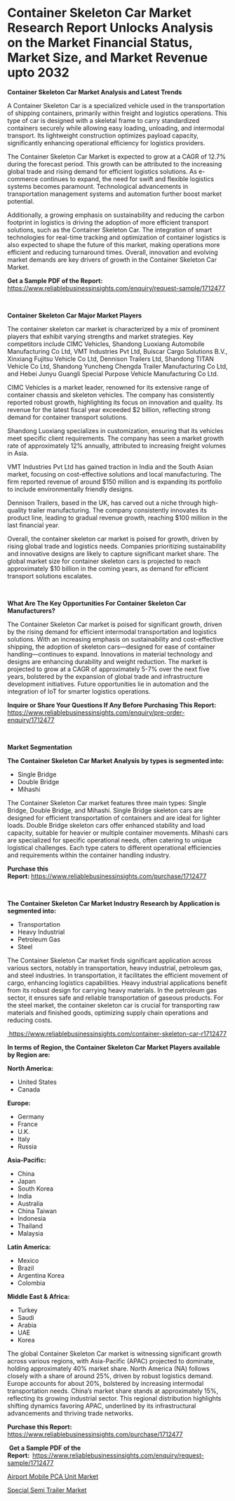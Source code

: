 <p><h1>Container Skeleton Car Market Research Report Unlocks Analysis on the Market Financial Status, Market Size, and Market Revenue upto 2032</h1></p><p><strong>Container Skeleton Car Market Analysis and Latest Trends</strong></p>
<p><p>A Container Skeleton Car is a specialized vehicle used in the transportation of shipping containers, primarily within freight and logistics operations. This type of car is designed with a skeletal frame to carry standardized containers securely while allowing easy loading, unloading, and intermodal transport. Its lightweight construction optimizes payload capacity, significantly enhancing operational efficiency for logistics providers.</p><p>The Container Skeleton Car Market is expected to grow at a CAGR of 12.7% during the forecast period. This growth can be attributed to the increasing global trade and rising demand for efficient logistics solutions. As e-commerce continues to expand, the need for swift and flexible logistics systems becomes paramount. Technological advancements in transportation management systems and automation further boost market potential. </p><p>Additionally, a growing emphasis on sustainability and reducing the carbon footprint in logistics is driving the adoption of more efficient transport solutions, such as the Container Skeleton Car. The integration of smart technologies for real-time tracking and optimization of container logistics is also expected to shape the future of this market, making operations more efficient and reducing turnaround times. Overall, innovation and evolving market demands are key drivers of growth in the Container Skeleton Car Market.</p></p>
<p><strong>Get a Sample PDF of the Report:&nbsp;</strong> <a href="https://www.reliablebusinessinsights.com/enquiry/request-sample/1712477?utm_campaign=57&utm_medium=2&utm_source=Github&utm_content=ia&utm_term=11012025&utm_id=container-skeleton-car">https://www.reliablebusinessinsights.com/enquiry/request-sample/1712477</a></p>
<p>&nbsp;</p>
<p><strong>Container Skeleton Car Major Market Players</strong></p>
<p><p>The container skeleton car market is characterized by a mix of prominent players that exhibit varying strengths and market strategies. Key competitors include CIMC Vehicles, Shandong Luoxiang Automobile Manufacturing Co Ltd, VMT Industries Pvt Ltd, Buiscar Cargo Solutions B.V., Xinxiang Fujitsu Vehicle Co Ltd, Dennison Trailers Ltd, Shandong TITAN Vehicle Co Ltd, Shandong Yuncheng Chengda Trailer Manufacturing Co Ltd, and Hebei Junyu Guangli Special Purpose Vehicle Manufacturing Co Ltd.</p><p>CIMC Vehicles is a market leader, renowned for its extensive range of container chassis and skeleton vehicles. The company has consistently reported robust growth, highlighting its focus on innovation and quality. Its revenue for the latest fiscal year exceeded $2 billion, reflecting strong demand for container transport solutions.</p><p>Shandong Luoxiang specializes in customization, ensuring that its vehicles meet specific client requirements. The company has seen a market growth rate of approximately 12% annually, attributed to increasing freight volumes in Asia. </p><p>VMT Industries Pvt Ltd has gained traction in India and the South Asian market, focusing on cost-effective solutions and local manufacturing. The firm reported revenue of around $150 million and is expanding its portfolio to include environmentally friendly designs.</p><p>Dennison Trailers, based in the UK, has carved out a niche through high-quality trailer manufacturing. The company consistently innovates its product line, leading to gradual revenue growth, reaching $100 million in the last financial year.</p><p>Overall, the container skeleton car market is poised for growth, driven by rising global trade and logistics needs. Companies prioritizing sustainability and innovative designs are likely to capture significant market share. The global market size for container skeleton cars is projected to reach approximately $10 billion in the coming years, as demand for efficient transport solutions escalates.</p></p>
<p>&nbsp;</p>
<p><strong>What Are The Key Opportunities For Container Skeleton Car Manufacturers?</strong></p>
<p><p>The Container Skeleton Car market is poised for significant growth, driven by the rising demand for efficient intermodal transportation and logistics solutions. With an increasing emphasis on sustainability and cost-effective shipping, the adoption of skeleton cars—designed for ease of container handling—continues to expand. Innovations in material technology and designs are enhancing durability and weight reduction. The market is projected to grow at a CAGR of approximately 5-7% over the next five years, bolstered by the expansion of global trade and infrastructure development initiatives. Future opportunities lie in automation and the integration of IoT for smarter logistics operations.</p></p>
<p><strong>Inquire or Share Your Questions If Any Before Purchasing This Report:</strong> <a href="https://www.reliablebusinessinsights.com/enquiry/pre-order-enquiry/1712477?utm_campaign=57&utm_medium=2&utm_source=Github&utm_content=ia&utm_term=11012025&utm_id=container-skeleton-car">https://www.reliablebusinessinsights.com/enquiry/pre-order-enquiry/1712477</a></p>
<p>&nbsp;</p>
<p><strong>Market Segmentation</strong></p>
<p><strong>The Container Skeleton Car Market Analysis by types is segmented into:</strong></p>
<p><ul><li>Single Bridge</li><li>Double Bridge</li><li>Mihashi</li></ul></p>
<p><p>The Container Skeleton Car market features three main types: Single Bridge, Double Bridge, and Mihashi. Single Bridge skeleton cars are designed for efficient transportation of containers and are ideal for lighter loads. Double Bridge skeleton cars offer enhanced stability and load capacity, suitable for heavier or multiple container movements. Mihashi cars are specialized for specific operational needs, often catering to unique logistical challenges. Each type caters to different operational efficiencies and requirements within the container handling industry.</p></p>
<p><strong>Purchase this Report:&nbsp;</strong><a href="https://www.reliablebusinessinsights.com/purchase/1712477?utm_campaign=57&utm_medium=2&utm_source=Github&utm_content=ia&utm_term=11012025&utm_id=container-skeleton-car">https://www.reliablebusinessinsights.com/purchase/1712477</a></p>
<p>&nbsp;</p>
<p><strong>The Container Skeleton Car Market Industry Research by Application is segmented into:</strong></p>
<p><ul><li>Transportation</li><li>Heavy Industrial</li><li>Petroleum Gas</li><li>Steel</li></ul></p>
<p><p>The Container Skeleton Car market finds significant application across various sectors, notably in transportation, heavy industrial, petroleum gas, and steel industries. In transportation, it facilitates the efficient movement of cargo, enhancing logistics capabilities. Heavy industrial applications benefit from its robust design for carrying heavy materials. In the petroleum gas sector, it ensures safe and reliable transportation of gaseous products. For the steel market, the container skeleton car is crucial for transporting raw materials and finished goods, optimizing supply chain operations and reducing costs.</p></p>
<p><a href="https://www.reliablebusinessinsights.com/container-skeleton-car-r1712477?utm_campaign=57&utm_medium=2&utm_source=Github&utm_content=ia&utm_term=11012025&utm_id=container-skeleton-car">&nbsp;https://www.reliablebusinessinsights.com/container-skeleton-car-r1712477</a></p>
<p><strong>In terms of Region, the Container Skeleton Car Market Players available by Region are:</strong></p>
<p>
    <p> <strong> North America: </strong>
        <ul>
            <li>United States</li>
            <li>Canada</li>
        </ul>
        </p> 
    <p> <strong> Europe: </strong>
        <ul>
            <li>Germany</li>
            <li>France</li>
            <li>U.K.</li>
            <li>Italy</li>
            <li>Russia</li>
        </ul>
        </p> 
    <p> <strong> Asia-Pacific: </strong>
        <ul>
            <li>China</li>
            <li>Japan</li>
            <li>South Korea</li>
            <li>India</li>
            <li>Australia</li>
            <li>China Taiwan</li>
            <li>Indonesia</li>
            <li>Thailand</li>
            <li>Malaysia</li>
        </ul>
        </p> 
    <p> <strong> Latin America: </strong>
        <ul>
            <li>Mexico</li>
            <li>Brazil</li>
            <li>Argentina Korea</li>
            <li>Colombia</li>
        </ul>
        </p> 
    <p> <strong> Middle East & Africa: </strong>
        <ul>
            <li>Turkey</li>
            <li>Saudi</li>
            <li>Arabia</li>
            <li>UAE</li>
            <li>Korea</li>
        </ul>
    </p>
    </p>
<p><p>The global Container Skeleton Car market is witnessing significant growth across various regions, with Asia-Pacific (APAC) projected to dominate, holding approximately 40% market share. North America (NA) follows closely with a share of around 25%, driven by robust logistics demand. Europe accounts for about 20%, bolstered by increasing intermodal transportation needs. China’s market share stands at approximately 15%, reflecting its growing industrial sector. This regional distribution highlights shifting dynamics favoring APAC, underlined by its infrastructural advancements and thriving trade networks.</p></p>
<p><strong>Purchase this Report: </strong><a href="https://www.reliablebusinessinsights.com/purchase/1712477?utm_campaign=57&utm_medium=2&utm_source=Github&utm_content=ia&utm_term=11012025&utm_id=container-skeleton-car">https://www.reliablebusinessinsights.com/purchase/1712477</a></p>
<p>&nbsp;<strong>Get a Sample PDF of the Report:&nbsp;&nbsp;</strong><a href="https://www.reliablebusinessinsights.com/enquiry/request-sample/1712477?utm_campaign=57&utm_medium=2&utm_source=Github&utm_content=ia&utm_term=11012025&utm_id=container-skeleton-car">https://www.reliablebusinessinsights.com/enquiry/request-sample/1712477</a></p>
<p><strong></strong></p>
<p><p><a href="https://github.com/bolalfredia7777/Market-Research-Report-List-1/blob/main/airport-mobile-pca-unit-market.md?utm_campaign=57&utm_medium=2&utm_source=Github&utm_content=ia&utm_term=11012025&utm_id=container-skeleton-car">Airport Mobile PCA Unit Market</a></p><p><a href="https://github.com/ccreola81/Market-Research-Report-List-1/blob/main/special-semi-trailer-market.md?utm_campaign=57&utm_medium=2&utm_source=Github&utm_content=ia&utm_term=11012025&utm_id=container-skeleton-car">Special Semi Trailer Market</a></p></p>